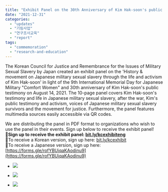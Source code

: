 ```yaml
---
title: "Exhibit Panel on the 30th Anniversary of Kim Hak-soon's public testimony Distribution Info"
date: "2021-12-31"
categories: 
  - "updates"
  - "기림사업"
  - "연구조사교육"
  - "report"
tags: 
  - "commemoration"
  - "research-and-education"
---
```


The Korean Council for Justice and Remembrance for the Issues of Military Sexual Slavery by Japan created an exhibit panel on the 'History & movement on Japanese military sexual slavery through the life and activism of Kim Hak-soon' in light of the 9th International Memorial Day for Japanese Military "Comfort Women" and 30th anniversary of Kim Hak-soon's public testimony on August 14, 2021. The 10-page panel covers Kim Hak-soon's testimony and life in Japanese military sexual slavery, after the war, Kim's public testimony and activism, voices of Japanese military sexual slavery survivors and the movement for justice. Furthermore, the panel features multimedia sources easily accessible via QR codes.

We are distributing the panel in PDF format to organizations who wish to use the panel in their events. Sign up below to receive the exhibit panel!  
📍**Sign up to receive the exhibit panel: [bit.ly/kcexhibiteng](https://bit.ly/kcexhibiteng)**  
📍To receive a Korean version, sign up here: [bit.ly/kcexhibit](https://bit.ly/kcexhibit)  
📍To receive a Japanese version, sign up here: [https://forms.gle/rofYBUiqaKAodinu9](https://forms.gle/rofYBUiqaKAodinu9)

- ![](https://womenandwar.net/kr/wp-content/uploads/2021/12/샘플_영어_2021_8_14_김학순_공개증언_30주년_기념_멀티전시_판넬-1-723x1024.jpg)
    
- ![](https://womenandwar.net/kr/wp-content/uploads/2021/12/샘플_영어_2021_8_14_김학순_공개증언_30주년_기념_멀티전시_판넬-2-723x1024.jpg)
    
- ![](https://womenandwar.net/kr/wp-content/uploads/2021/12/샘플_영어_2021_8_14_김학순_공개증언_30주년_기념_멀티전시_판넬-3-723x1024.jpg)
